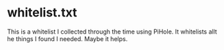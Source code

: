 # whitelist.txt

This is a whitelist I collected through the time using PiHole. It whitelists allt he things I found I needed. Maybe it helps.
